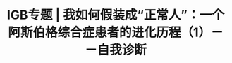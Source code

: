 ---
title: IGB专题 | 我如何假装成“正常人”：一个阿斯伯格综合症患者的进化历程（1）－－自我诊断
tags: [Aspie, AS, 孤独症谱系, ASD]
color: secondary
description: 我，花了20年认清自己，然后才真正成为了我自己。
external_url: http://mp.weixin.qq.com/s?__biz=MzIyMzgyMjY5NQ==&amp;mid=2247483664&amp;idx=1&amp;sn=6cab994165a71a7ed9222c0d109b25f5&amp;chksm=e8191718df6e9e0ed3ca04733b64e234a82c95a15529f53a01c20ce8c855e3ca2a605bde1aaf&amp;scene=27#wechat_redirect
---